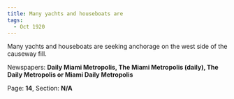 ```yaml
---  
title: Many yachts and houseboats are  
tags:  
  - Oct 1920  
---  
```

  
Many yachts and houseboats are seeking anchorage on the west side of the causeway fill.  
  
Newspapers: **Daily Miami Metropolis, The Miami Metropolis (daily), The Daily Metropolis or Miami Daily Metropolis**  
  
Page: **14**, Section: **N/A** 

